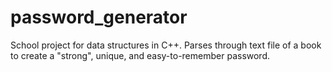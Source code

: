 # password_generator
School project for data structures in C++. Parses through text file of a book to create a "strong", unique, and easy-to-remember password. 
